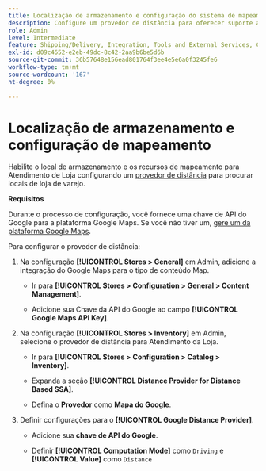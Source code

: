 ```yaml
---
title: Localização de armazenamento e configuração do sistema de mapeamento
description: Configure um provedor de distância para oferecer suporte ao mapeamento de localização de loja na interface de loja. As soluções de Atendimento da Loja exigem um provedor à distância para habilitar a pesquisa na loja de varejo e outros recursos de mapeamento e agendamento para o fluxo de trabalho de atendimento completo.
role: Admin
level: Intermediate
feature: Shipping/Delivery, Integration, Tools and External Services, Configuration
exl-id: d09c4652-e2eb-49dc-8c42-2aa9b6be5d6b
source-git-commit: 36b57648e156ead801764f3ee4e5e6a0f3245fe6
workflow-type: tm+mt
source-wordcount: '167'
ht-degree: 0%

---
```


# Localização de armazenamento e configuração de mapeamento

Habilite o local de armazenamento e os recursos de mapeamento para Atendimento de Loja configurando um [provedor de distância](https://docs.magento.com/user-guide/catalog/inventory-configure-distance-priority.html) para procurar locais de loja de varejo.

**Requisitos**

Durante o processo de configuração, você fornece uma chave de API do Google para a plataforma Google Maps. Se você não tiver um, [gere um da plataforma Google Maps](https://docs.magento.com/user-guide/catalog/inventory-configure-distance-priority.html#configure-google-maps).

Para configurar o provedor de distância:

1. Na configuração **[!UICONTROL Stores > General]** em Admin, adicione a integração do Google Maps para o tipo de conteúdo Map.

   - Ir para **[!UICONTROL Stores > Configuration  > General > Content Management]**.

   - Adicione sua Chave da API do Google ao campo **[!UICONTROL Google Maps API Key]**.

1. Na configuração **[!UICONTROL Stores > Inventory]** em Admin, selecione o provedor de distância para Atendimento da Loja.

   - Ir para **[!UICONTROL Stores > Configuration > Catalog > Inventory]**.

   - Expanda a seção **[!UICONTROL Distance Provider for Distance Based SSA]**.

   - Defina o **Provedor** como **Mapa do Google**.

1. Definir configurações para o **[!UICONTROL Google Distance Provider]**.

   - Adicione sua **chave de API do Google**.

   - Definir **[!UICONTROL Computation Mode]** como `Driving` e **[!UICONTROL Value]** como `Distance`
